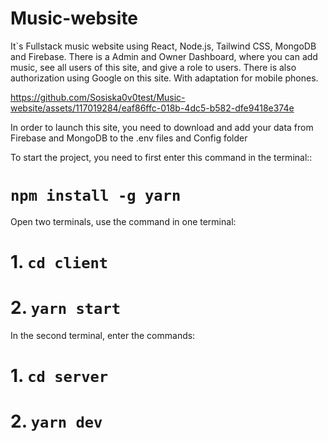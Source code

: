 # Music-website
It`s Fullstack music website using React, Node.js, Tailwind CSS, MongoDB and Firebase. There is a Admin and Owner Dashboard, where you can add music, see all users of this site, and give a role to users. There is also authorization using Google on this site.
With adaptation for mobile phones.

https://github.com/Sosiska0v0test/Music-website/assets/117019284/eaf86ffc-018b-4dc5-b582-dfe9418e374e

In order to launch this site, you need to download and add your data from Firebase and MongoDB to the .env files and Config folder

To start the project, you need to first enter this command in the terminal:: 
# `npm install -g yarn`

Open two terminals, use the command in one terminal:
# 1. `cd client`
# 2. `yarn start`

In the second terminal, enter the commands:
# 1. `cd server`
# 2. `yarn dev` 
